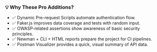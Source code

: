 ### 💡 Why These Pro Additions?

- ✅ Dynamic Pre-request Scripts automate authentication flow.
- ✅ Faker.js improves data coverage and tests with random input.
- ✅ OWASP-related assertions show awareness of basic security principles.
- ✅ Newman + CLI + HTML reports prepare the project for CI pipelines.
- ✅ Postman Visualizer provides a quick, visual summary of API data.
